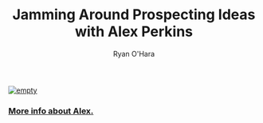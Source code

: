 ﻿---
title: Jamming Around Prospecting Ideas with Alex Perkins
description: When it comes to prospecting, sometimes it can be tough to think of creative prospecting ideas. S today, Alex Perkins and I sat down and discussed some cool prospecting ideas Alex has tried at Bizible, and new ones that be worth trying.  We talk about using direct mail for prospects, following up when you try and something and don’t hear back, and also how to take things to the next level. Watch our brainstorm here
coverImage: 
publishDate: Feb 20, 2018

author: Ryan O'Hara
authorProfile: Ryan O'Hara has been an early employee at several startups helping them with marketing and prospecting tactics, including Dyn who was acquired by Oracle for $600+ million in 2016. He's had prospecting campaigns featured in Fortune, Mashable, and TheNextWeb. Ryan specializes in branding, business development, prospecting, and coaching people on how to make good digital first impressions. He also mentors two accelerators, The Iron Yard and The Alpha Loft, and hosts The Prospecting Podcast.
authorImage: img/Ryan-OHara-Headshot.png
---

[![empty](/img/prospecting-jam-session-with-alex-perkins.png)](https://www.youtube.com/embed/SDJe-zBzyc8)

### [More info about Alex.](https://www.linkedin.com/in/alex-perkins-a6b61613a/)
